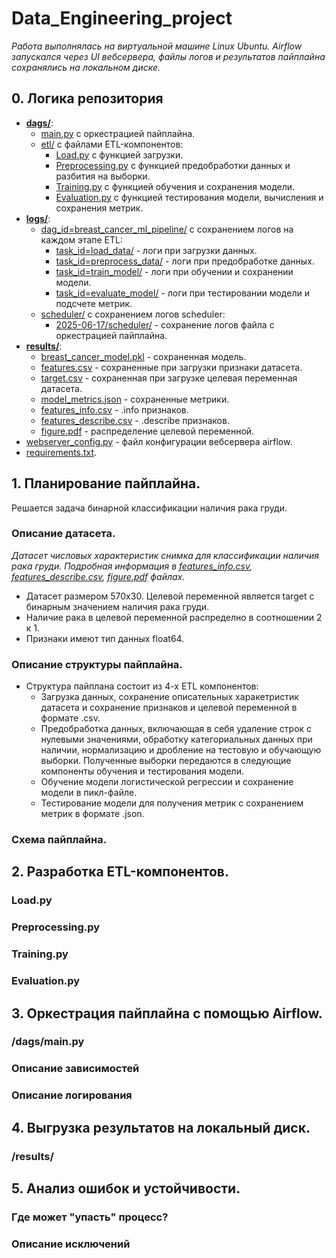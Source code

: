 # Data_Engineering_project
*Работа выполнялась на виртуальной машине Linux Ubuntu. Airflow запускался через UI вебсервера, файлы логов и результатов пайплайна сохранялись на локальном диске.*

## 0. Логика репозитория
- [**dags/**](./dags/):
  - [main.py](./dags/main.py) с оркестрацией пайплайна.
  - [etl/](./dags/etl) с файлами ETL-компонентов:
    - [Load.py](./dags/etl/Load.py) с функцией загрузки.
    - [Preprocessing.py](./dags/etl/Preprocessing.py) с функцией предобработки данных и разбития на выборки.
    - [Training.py](./dags/etl/Training.py) с функцией обучения и сохранения модели.
    - [Evaluation.py](./dags/etl/Evaluation.py) с функцией тестирования модели, вычисления и сохранения метрик.
- [**logs/**](./logs/):
  - [dag_id=breast_cancer_ml_pipeline/](./logs/dag_id=breast_cancer_ml_pipeline/) с сохранением логов на каждом этапе ETL:
    - [task_id=load_data/](./logs/dag_id=breast_cancer_ml_pipeline/run_id=scheduled__2025-06-15T00_00_00+00_00/task_id=load_data/) - логи при загрузки данных.
    - [task_id=preprocess_data/](./logs/dag_id=breast_cancer_ml_pipeline/run_id=scheduled__2025-06-15T00_00_00+00_00/task_id=preprocess_data/) - логи при предобработке данных.
    - [task_id=train_model/](./logs/dag_id=breast_cancer_ml_pipeline/run_id=scheduled__2025-06-15T00_00_00+00_00/task_id=train_model/) - логи при обучении и сохранении модели.
    - [task_id=evaluate_model/](./logs/dag_id=breast_cancer_ml_pipeline/run_id=scheduled__2025-06-15T00_00_00+00_00/task_id=evaluate_model/) - логи при тестировании модели и подсчете метрик.
  - [scheduler/](./logs/scheduler/) с сохранением логов scheduler:
    - [2025-06-17/scheduler/](./logs/scheduler/2025-06-17/main.py.log) - сохранение логов файла с оркестрацией пайплайна.
- [**results/**](./results/):
  - [breast_cancer_model.pkl](./results/breast_cancer_model.pkl) - сохраненная модель.
  - [features.csv](./results/features.csv) - сохраненные при загрузки признаки датасета.
  - [target.csv](./results/target.csv) - сохраненная при загрузке целевая переменная датасета.
  - [model_metrics.json](./results/model_metrics.json) - сохраненные метрики.
  - [features_info.csv](./results/features_info.csv) - .info признаков.
  - [features_describe.csv](./results/features_describe.csv) - .describe признаков.
  - [figure.pdf](./results/figure.pdf) - распределение целевой переменной.
- [webserver_config.py](./webserver_config.py) - файл конфигурации вебсервера airflow.
- [requirements.txt](./requirements.txt).
      
## 1. Планирование пайплайна.
Решается задача бинарной классификации наличия рака груди.

### Описание датасета.
*Датасет числовых характеристик снимка для классификации наличия рака груди. Подробная информация в [features_info.csv](./results/features_info.csv), [features_describe.csv](./results/features_describe.csv), [figure.pdf](./results/figure.pdf) файлах.*
- Датасет размером 570x30. Целевой переменной является target с бинарным значением наличия рака груди.
- Наличие рака в целевой переменной распределно в соотношении 2 к 1.
- Признаки имеют тип данных float64.
  
### Описание структуры пайплайна.
- Структура пайплана состоит из 4-х ETL компонентов:
  - Загрузка данных, сохранение описательных харакетристик датасета и сохранение признаков и целевой переменной в формате .csv.
  - Предобработка данных, включающая в себя удаление строк с нулевыми значениями, обработку категориальных данных при наличии, нормализацию и дробление на тестовую и обучающую выборки. Полученные выборки передаются в следующие компоненты обучения и тестирования модели.
  - Обучение модели логистической регрессии и сохранение модели в пикл-файле.
  - Тестирование модели для получения метрик с сохранением метрик в формате .json.
    
### Схема пайплайна.


## 2. Разработка ETL-компонентов.

### Load.py

### Preprocessing.py

### Training.py

### Evaluation.py


## 3. Оркестрация пайплайна с помощью Airflow.
### /dags/main.py

### Описание зависимостей

### Описание логирования


## 4. Выгрузка результатов на локальный диск.
### /results/

## 5. Анализ ошибок и устойчивости.
### Где может "упасть" процесс?

### Описание исключений

